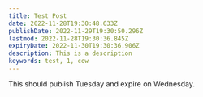 ```yaml
---
title: Test Post
date: 2022-11-28T19:30:48.633Z
publishDate: 2022-11-29T19:30:50.296Z
lastmod: 2022-11-28T19:30:36.845Z
expiryDate: 2022-11-30T19:30:36.906Z
description: This is a description
keywords: test, 1, cow
---
```

This should publish Tuesday and expire on Wednesday.